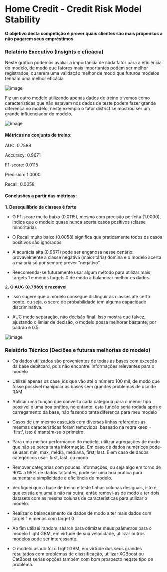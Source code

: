 # Home Credit - Credit Risk Model Stability
**O objetivo desta competição é prever quais clientes são mais propensos a não pagarem seus empréstimos**

### Relatório Executivo (Insights e eficácia)
Neste gráfico podemos avaliar a importância de cada fator para a eficiência do modelo, de modo que fatores mais importantes podem ser melhor registrados, ou terem uma validação melhor de modo que futuros modelos tenham uma melhor eficácia

![image](https://github.com/user-attachments/assets/e3ed2f09-76e5-4dbd-96e8-25136d6e7b77)

Fiz um outro modelo utilizando apenas dados de treino e vemos como características que não estavam nos dados de teste podem fazer grande diferença no modelo, neste exemplo o fator district se mostrou ser um grande influenciador do modelo.

![image](https://github.com/user-attachments/assets/6e326859-d812-4df7-a7f3-3f00c6206a0b)


#### Métricas no conjunto de treino:

AUC: 0.7589

Accuracy: 0.9671

F1-score: 0.0115

Precision: 1.0000

Recall: 0.0058

#### Conclusões a partir das métricas:

**1. Desequilíbrio de classes é forte**
- O F1-score muito baixo (0.0115), mesmo com precisão perfeita (1.0000), indica que o modelo quase nunca acerta casos positivos (classe minoritária).

- O Recall muito baixo (0.0058) significa que praticamente todos os casos positivos são ignorados.

- A acurácia alta (0.9671) pode ser enganosa nesse cenário: provavelmente a classe negativa (maioritária) domina e o modelo acerta a maioria só por sempre prever "negativo".

- Reecomenda-se futuramente usar algum método para utilizar mais targets 1 e menos targets 0 de modo a balancear melhor os dados.

**2. O AUC (0.7589) é razoável**
- Isso sugere que o modelo consegue distinguir as classes até certo ponto, ou seja, o score de probabilidade tem alguma capacidade discriminativa.

- AUC mede separação, não decisão final. Isso mostra que talvez, ajustando o limiar de decisão, o modelo possa melhorar bastante, por padrão é 0.5.

![image](https://github.com/user-attachments/assets/e0662042-1f06-4fd5-a450-f67711534f1d)



### Relatório Técnico (Deciões e futuras melhorias do modelo)

- Os dados utilizados são provenientes de todas as bases com exceção da base debitcard, pois não encontrei informações relevantes para o modelo

- Utilizei apenas os case_ids que vão até o número 100 mil, de modo que fosse possível manipular as bases sem grandes problemas de uso de RAM

- Aplicar uma função que converta cada categoria para o menor tipo possível é uma boa prática, no entanto, esta função seria rodada após o carregamento da base, não fazendo tanta diferença para meu modelo

- Casos de um mesmo case_ids com diversas linhas referentes as mesmas características foram removidos, baseado na regra keep = 'first', isto é mantém-se o primeiro.

- Para uma melhor performance do modelo, utilizar agregações de modo que não se perca tanta informação. Em caso de dados numéricos pode-se usar: min, max, média, mediana, first, last.
  E em caso de dados categóricos usar: first, last, ou modo

- Remover categorias com poucas informações, ou seja algo em torno de 90% a 95% de dados faltantes, pode ser uma boa prática para aumentar a simplicidade e eficiência do modelo.

- Verifiquei que a base de treino e teste tinhas colunas desiguais, isto é, que existia em uma e não na outra, então removi-as de modo a ter dois datasets com as mesma colunas de características para utilizar o modelo.

- Realizar o balanceamento de dados de modo a ter mais dados com target 1 e menos com target 0

- Ao fim utilizei random_search para otimizar meus paâmetros para o modelo Light GBM, em virtude de sua velocidade, utilizar outros modelos pode ser interessante.

- O modelo usado foi o Light GBM, em virtude dos seus grandes resultados com problemas de classificação, utilizar XGBoost ou CatBoost serias opções também com bom prospecto neqste tipo de problema.





